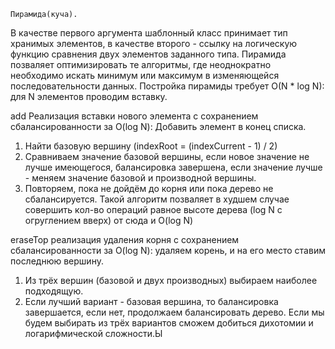 	Пирамида(куча).
В качестве первого аргумента шаблонный класс принимает тип хранимых элементов, в качестве второго - 
ссылку на логическую функцию сравнения двух элементов заданного типа. Пирамида позваляет оптимизировать
те алгоритмы, где неоднократно необходимо искать минимум или максимум в изменяющейся последовательности данных.
Постройка пирамиды требует O(N * log N): для N элементов проводим вставку.

add
Реализация вставки нового элемента с сохранением сбалансированности за O(log N):
  Добавить элемент в конец списка.
   1. Найти базовую вершину (indexRoot = (indexCurrent - 1) / 2)
   2. Сравниваем значение базовой вершины, если новое значение не лучше имеющегося, балансировка завершена,
      если значение лучше - меняем значение базовой и производной вершины.
   3. Повторяем, пока не дойдём до корня или пока дерево не сбалансируется.
  Такой алгоритм позваляет в худшем случае совершить кол-во операций равное высоте дерева (log N с огруглением
  вверх) от сюда и O(log N)

eraseTop
 реализация удаления корня с сохранением сбалансированности за O(log N):
  удаляем корень, и на его место ставим последнюю вершину.
   1. Из трёх вершин (базовой и двух производных) выбираем наиболее подходящую.
   2. Если лучший вариант - базовая вершина, то балансировка завершается, если нет, 
       продолжаем балансировать дерево.
  Если мы будем выбирать из трёх вариантов сможем добиться дихотомии и логарифмической сложности.Ы
